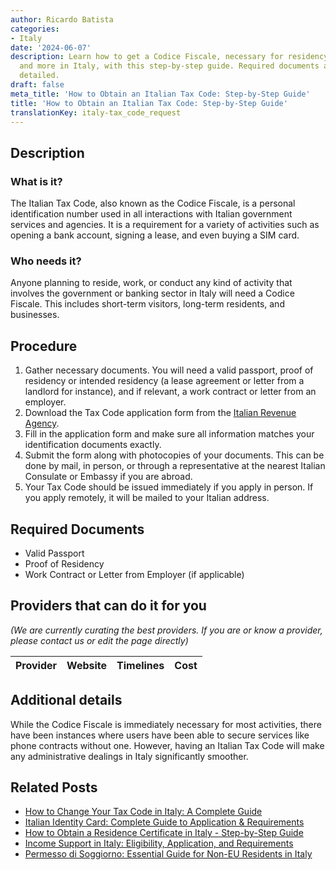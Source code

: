 ```yaml
---
author: Ricardo Batista
categories:
- Italy
date: '2024-06-07'
description: Learn how to get a Codice Fiscale, necessary for residency, banking,
  and more in Italy, with this step-by-step guide. Required documents and process
  detailed.
draft: false
meta_title: 'How to Obtain an Italian Tax Code: Step-by-Step Guide'
title: 'How to Obtain an Italian Tax Code: Step-by-Step Guide'
translationKey: italy-tax_code_request
---
```


## Description
### What is it?
The Italian Tax Code, also known as the Codice Fiscale, is a personal identification number used in all interactions with Italian government services and agencies. It is a requirement for a variety of activities such as opening a bank account, signing a lease, and even buying a SIM card.

### Who needs it?
Anyone planning to reside, work, or conduct any kind of activity that involves the government or banking sector in Italy will need a Codice Fiscale. This includes short-term visitors, long-term residents, and businesses.

## Procedure

1. Gather necessary documents. You will need a valid passport, proof of residency or intended residency (a lease agreement or letter from a landlord for instance), and if relevant, a work contract or letter from an employer.
2. Download the Tax Code application form from the [Italian Revenue Agency](https://www.agenziaentrate.gov.it/).
3. Fill in the application form and make sure all information matches your identification documents exactly. 
4. Submit the form along with photocopies of your documents. This can be done by mail, in person, or through a representative at the nearest Italian Consulate or Embassy if you are abroad. 
5. Your Tax Code should be issued immediately if you apply in person. If you apply remotely, it will be mailed to your Italian address.

## Required Documents
- Valid Passport
- Proof of Residency
- Work Contract or Letter from Employer (if applicable)

## Providers that can do it for you

_(We are currently curating the best providers. If you are or know a provider, please contact us or edit the page directly)_

| Provider        |     Website     |     Timelines    |       Cost      |
| :-------------: | :-------------: |  :-------------: | :-------------: |

## Additional details
While the Codice Fiscale is immediately necessary for most activities, there have been instances where users have been able to secure services like phone contracts without one. However, having an Italian Tax Code will make any administrative dealings in Italy significantly smoother.


## Related Posts

- [How to Change Your Tax Code in Italy: A Complete Guide](https://tramitit.com/guides/italy/tax_code_change/)
- [Italian Identity Card: Complete Guide to Application & Requirements](https://tramitit.com/guides/italy/identity_card_request/)
- [How to Obtain a Residence Certificate in Italy - Step-by-Step Guide](https://tramitit.com/guides/italy/residence_certificate_request/)
- [Income Support in Italy: Eligibility, Application, and Requirements](https://tramitit.com/guides/italy/income_support_application/)
- [Permesso di Soggiorno: Essential Guide for Non-EU Residents in Italy](https://tramitit.com/guides/italy/residence_card_request/)